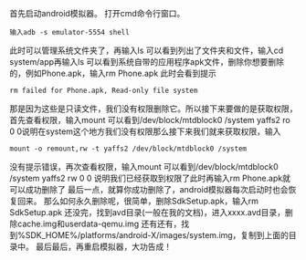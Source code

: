 首先启动android模拟器。
打开cmd命令行窗口。
```  
输入adb -s emulator-5554 shell
```
此时可以管理系统文件夹了，再输入ls
可以看到列出了文件夹和文件，输入cd system/app再输入ls
可以看到系统自带的应用程序apk文件，删除你想要删除的，例如Phone.apk，输入rm Phone.apk
此时会看到提示
```  
rm failed for Phone.apk, Read-only file system
```
那是因为这些是只读文件，我们没有权限删除它。所以接下来要做的是获取权限，首先查看权限，输入mount
可以看到/dev/block/mtdblock0 /system yaffs2 ro 0 0说明在system这个地方我们没有权限那么接下来我们就来获取权限，输入
```  
mount -o remount,rw -t yaffs2 /dev/block/mtdblock0 /system
```
没有提示错误，再次查看权限，输入mount
可以看到/dev/block/mtdblock0 /system yaffs2 rw 0 0
说明我们已经获取到权限了此时再输入rm Phone.apk就可以成功删除了
最后一点，就算你成功删除了，android模拟器每次启动时也会恢复回来。
那么如何永久删除呢，很简单，删除SdkSetup.apk，输入rm SdkSetup.apk
还没完，找到avd目录(一般在我的文档)，进入xxxx.avd目录，删除cache.img和userdata-qemu.img
还有还有，找到%SDK_HOME%/platforms/android-X/images/system.img，复制到上面的目录中。
最后最后，再重启模拟器，大功告成！